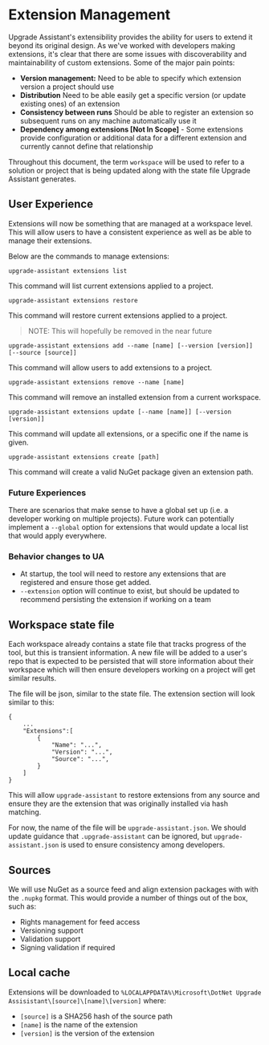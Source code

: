 # Extension Management

Upgrade Assistant's extensibility provides the ability for users to extend it beyond its original design. As we've worked with developers making extensions, it's clear that there are some issues with discoverability and maintainability of custom extensions. Some of the major pain points:

- **Version management:** Need to be able to specify which extension version a project should use
- **Distribution** Need to be able easily get a specific version (or update existing ones) of an extension
- **Consistency between runs** Should be able to register an extension so subsequent runs on any machine automatically use it
- **Dependency among extensions [Not In Scope]** - Some extensions provide configuration or additional data for a different extension and currently cannot define that relationship

Throughout this document, the term `workspace` will be used to refer to a solution or project that is being updated along with the state file Upgrade Assistant generates.

## User Experience

Extensions will now be something that are managed at a workspace level. This will allow users to have a consistent experience as well as be able to manage their extensions.

Below are the commands to manage extensions:

```
upgrade-assistant extensions list
```

This command will list current extensions applied to a project.

```
upgrade-assistant extensions restore
```

This command will restore current extensions applied to a project.

> NOTE: This will hopefully be removed in the near future

```
upgrade-assistant extensions add --name [name] [--version [version]] [--source [source]]
```

This command will allow users to add extensions to a project.

```
upgrade-assistant extensions remove --name [name]
```

This command will remove an installed extension from a current workspace.

```
upgrade-assistant extensions update [--name [name]] [--version [version]]
```

This command will update all extensions, or a specific one if the name is given.

```
upgrade-assistant extensions create [path]
```

This command will create a valid NuGet package given an extension path.

### Future Experiences
There are scenarios that make sense to have a global set up (i.e. a developer working on multiple projects). Future work can potentially implement a `--global` option for extensions that would update a local list that would apply everywhere.

### Behavior changes to UA
- At startup, the tool will need to restore any extensions that are registered and ensure those get added.
- `--extension` option will continue to exist, but should be updated to recommend persisting the extension if working on a team

## Workspace state file

Each workspace already contains a state file that tracks progress of the tool, but this is transient information. A new file will be added to a user's repo that is expected to be persisted that will store information about their workspace which will then ensure developers working on a project will get similar results.

The file will be json, similar to the state file. The extension section will look similar to this:

```
{
    ...
    "Extensions":[
        {
            "Name": "...",
            "Version": "...",
            "Source": "...",
        }
    ]
}
```

This will allow `upgrade-assistant` to restore extensions from any source and ensure they are the extension that was originally installed via hash matching.

For now, the name of the file will be `upgrade-assistant.json`. We should update guidance that `.upgrade-assistant` can be ignored, but `upgrade-assistant.json` is used to ensure consistency among developers.

## Sources

We will use NuGet as a source feed and align extension packages with with the `.nupkg` format. This would provide a number of things out of the box, such as:

- Rights management for feed access
- Versioning support
- Validation support
- Signing validation if required

## Local cache

Extensions will be downloaded to `%LOCALAPPDATA%\Microsoft\DotNet Upgrade Assisistant\[source]\[name]\[version]` where:

- `[source]` is a SHA256 hash of the source path
- `[name]` is the name of the extension
- `[version]` is the version of the extension
